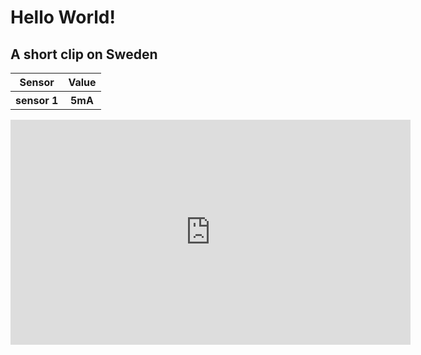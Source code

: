 
<h1>Hello World!</h1>
<h2>A short clip on Sweden</h2>
<table>
	<tr>
		<th> Sensor</th>
		<th> Value</th>
	</tr>
	<tr>
		<th> sensor 1 </th>
		<th> 5mA </th>
	</tr>
</table>
<iframe src="https://player.vimeo.com/video/139564068" width="640" height="360" frameborder="0" allowfullscreen></iframe>
<script src="test.js"> </script> 	
